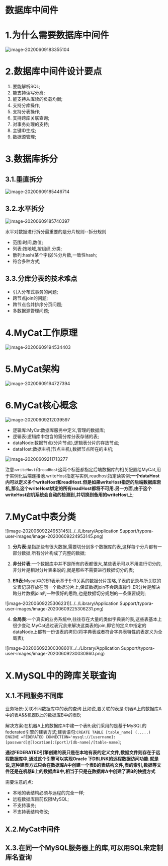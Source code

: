 # 数据库中间件

# 1.为什么需要数据库中间件

![image-20200609183355104](https://fechin-leyou.oss-cn-beijing.aliyuncs.com/PicGo/image-20200609183355104.png)

# 2.数据库中间件设计要点

1. 要能解析SQL;
2. 能支持读写分离;
3. 能支持从库读的负载均衡;
4. 支持分库操作;
5. 支持分表操作;
6. 支持跨库关联查询;
7. 对事务处理的支持;
8. 主键ID生成;
9. 数据源管理;

# 3.数据库拆分

## 3.1.垂直拆分

![image-20200609185446714](https://fechin-leyou.oss-cn-beijing.aliyuncs.com/PicGo/image-20200609185446714.png)

## 3.2.水平拆分

![image-20200609185740397](https://fechin-leyou.oss-cn-beijing.aliyuncs.com/PicGo/image-20200609185740397.png)

水平对数据进行拆分最重要的是分片规则--拆分规则

* 范围:时间,数值;
* 列表:按地域,按组织,分类;
* 散列:hash(某个字段)%分片数,一致性hash;
* 符合多种方式;

## 3.3.分库分表的技术难点

* 引入分布式事务的问题;
* 跨节点join的问题;
* 跨节点合并排序分页问题;
* 多数据源管理问题;

# 4.MyCat工作原理

![image-20200609194534403](https://fechin-leyou.oss-cn-beijing.aliyuncs.com/PicGo/image-20200609194534403.png)

# 5.MyCat架构

![image-20200609194727394](https://fechin-leyou.oss-cn-beijing.aliyuncs.com/PicGo/image-20200609194727394.png)

# 6.MyCat核心概念

![image-20200609212039597](https://fechin-leyou.oss-cn-beijing.aliyuncs.com/PicGo/image-20200609212039597.png)

* 逻辑库:MyCat数据库服务中定义,管理的数据库;
* 逻辑表:逻辑库中包含的需分库分表存储的表;
* dataNode:数据节点(分片节点),逻辑表分片的存放节点;
* dataHost:数据主机(节点主机),数据节点所在的主机;

![image-20200609211713277](https://fechin-leyou.oss-cn-beijing.aliyuncs.com/PicGo/image-20200609211713277.png)

注意:`writeHost`和`readHost`这两个标签都指定后端数据库的相关配置给MyCat,用于实例化后端连接池.writeHost指定写实例,readhost指定读实例;**一个dataHost内可以定义多个writeHost和readHost.但是如果writeHost指定的后端数据库宕机,那么这个writeHost绑定的所有readHost都将不可用.另一方面,由于这个writeHost宕机系统会自动的检测到,并切换到备用的writeHost上**;

# 7.MyCat中表分类

![image-20200609224953145](../../Library/Application Support/typora-user-images/image-20200609224953145.png)

1. **分片表**:是指那些有很大数据,需要切分到多个数据库的表,这样每个分片都有一部分数据,所有分片构成了完整的数据;
2. **非分片表**:一个数据库中并不是所有的表都很大,某些表示可以不用进行切分的,非分片是相对分片表来说的,就是那些不需要进行数据切分的表;

3. **ER表**:Mycat中的ER表示基于E-R关系的数据分片策略,子表的记录与所关联的父表记录存放在同一个数据分片上,保证数据join不会跨库操作.ER分片是解决跨分片数据join的一种很好的思路,也是数据切分规划的一条重要规则;

![image-20200609225306231](../../Library/Application Support/typora-user-images/image-20200609225306231.png)

4. **全局表**:一个真实的业务系统中,往往存在大量的类似字典表的表,这些表基本上很少变动,MyCat通过表冗余来解决这类表的join,即它的定义中指定的dataNode上都有一份该表的拷贝(将字典表或者符合字典表特性的表定义为全局表);

![image-20200609230030860](../../Library/Application Support/typora-user-images/image-20200609230030860.png)

# X.MySQL中的跨库关联查询

## X.1.不同服务不同库

业务场景:关联不同数据库中的表的查询.比如说,要关联的表是:机器A上的数据库A中的表A&&机器B上的数据库B中的表B;

解决方案:在机器A上的数据库A中建一个表B;我们采用的是基于MySQL的federated引擎的建表方式;建表语句:`CREATE TABLE [table_name] (.....) ENGINE =FEDERATED CONNECTION='mysql://[username]:[password]@[location]:[port]/[db-name]/[table-name]`;

**通过FEDERATED引擎创建的表只是在本地有表的定义文件,数据文件则存在于远程数据库中,通过这个引擎可以实现Oracle 下DBLINK的远程数据访问功能.就是说,这种建表方式只会在数据库A中创建一个表B的表结构文件,表的索引,数据等文件还是在机器B上的数据库B中,相当于只是在数据库A中创建了表B的快捷方式**

需要注意的点:

* 本地的表结构必须与远程的完全一样;
* 远程数据库目前仅限MySQL;
* 不支持事务;
* 不支持表结构修改;

## X.2.MyCat中间件

## X.3.在同一个MySQL服务器上的库,可以用SQL来定制库名查询

